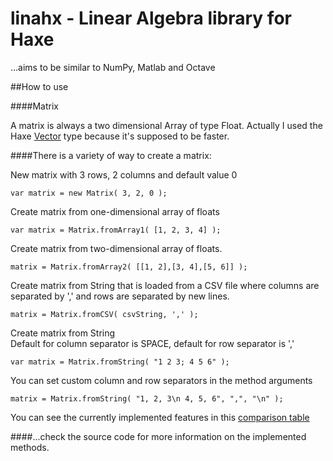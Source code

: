 # linahx - Linear Algebra library for Haxe

...aims to be similar to NumPy, Matlab and Octave

##How to use

####Matrix

A matrix is always a two dimensional Array of type Float. Actually I used the Haxe [Vector<Float>](http://api.haxe.org/haxe/ds/Vector.html) type because it's supposed to be faster.

####There is a variety of way to create a matrix:

New matrix with 3 rows, 2 columns and default value 0

    var matrix = new Matrix( 3, 2, 0 );

Create matrix from one-dimensional array of floats

    var matrix = Matrix.fromArray1( [1, 2, 3, 4] );


Create matrix from two-dimensional array of floats.

    matrix = Matrix.fromArray2( [[1, 2],[3, 4],[5, 6]] );


Create matrix from String that is loaded from a CSV file where columns are separated by ',' and rows are separated by new lines.

    matrix = Matrix.fromCSV( csvString, ',' );

Create matrix from String  
Default for column separator is SPACE, default for row separator is ','

    var matrix = Matrix.fromString( "1 2 3; 4 5 6" );

You can set custom column and row separators in the method arguments

    matrix = Matrix.fromString( "1, 2, 3\n 4, 5, 6", ",", "\n" );


You can see the currently implemented features in this [comparison table]()

####...check the source code for more information on the implemented methods.
